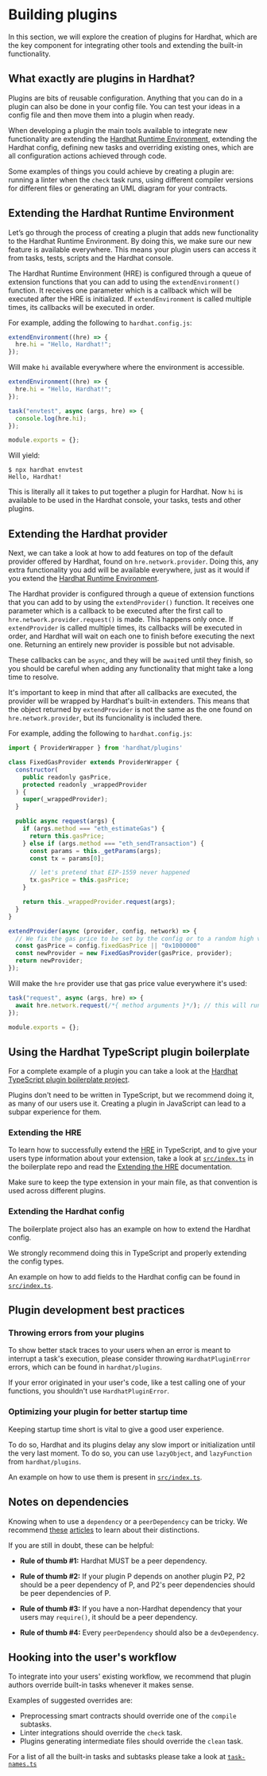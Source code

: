 # Building plugins

In this section, we will explore the creation of plugins for Hardhat, which are the key component for integrating other tools and extending the built-in functionality.

## What exactly are plugins in Hardhat?

Plugins are bits of reusable configuration. Anything that you can do in a plugin can also be done in your config file. You can test your ideas in a config file and then move them into a plugin when ready.

When developing a plugin the main tools available to integrate new functionality are extending the [Hardhat Runtime Environment](/advanced/hardhat-runtime-environment.md), extending the Hardhat config, defining new tasks and overriding existing ones, which are all configuration actions achieved through code.

Some examples of things you could achieve by creating a plugin are: running a linter when the `check` task runs, using different compiler versions for different files or generating an UML diagram for your contracts.

## Extending the Hardhat Runtime Environment

Let’s go through the process of creating a plugin that adds new functionality to the Hardhat Runtime Environment. By doing this, we make sure our new feature is available everywhere. This means your plugin users can access it from tasks, tests, scripts and the Hardhat console.

The Hardhat Runtime Environment (HRE) is configured through a queue of extension functions that you can add to using the `extendEnvironment()` function. It receives one parameter which is a callback which will be executed after the HRE is initialized. If `extendEnvironment` is called multiple times, its callbacks will be executed in order.

For example, adding the following to `hardhat.config.js`:

```js
extendEnvironment((hre) => {
  hre.hi = "Hello, Hardhat!";
});
```

Will make `hi` available everywhere where the environment is accessible.

```js
extendEnvironment((hre) => {
  hre.hi = "Hello, Hardhat!";
});

task("envtest", async (args, hre) => {
  console.log(hre.hi);
});

module.exports = {};
```

Will yield:

```
$ npx hardhat envtest
Hello, Hardhat!
```

This is literally all it takes to put together a plugin for Hardhat. Now `hi` is available to be used in the Hardhat console, your tasks, tests and other plugins.

## Extending the Hardhat provider

Next, we can take a look at how to add features on top of the default provider offered by Hardhat, found on `hre.network.provider`. Doing this, any extra functionality you add will be available everywhere, just as it would if you extend the [Hardhat Runtime Environment](#extending-the-hardhat-runtime-environment).

The Hardhat provider is configured through a queue of extension functions that you can add to by using the `extendProvider()` function. It receives one parameter which is a callback to be executed after the first call to `hre.network.provider.request()` is made. This happens only once. If `extendProvider` is called multiple times, its callbacks will be executed in order, and Hardhat will wait on each one to finish before executing the next one. Returning an entirely new provider is possible but not advisable.

These callbacks can be `async`, and they will be `await`ed until they finish, so you should be careful when adding any functionality that might take a long time to resolve.

It's important to keep in mind that after all callbacks are executed, the provider will be wrapped by Hardhat's built-in extenders. This means that the object returned by `extendProvider` is not the same as the one found on `hre.network.provider`, but its funcionality is included there.

For example, adding the following to `hardhat.config.js`:

```js
import { ProviderWrapper } from 'hardhat/plugins'

class FixedGasProvider extends ProviderWrapper {
  constructor(
    public readonly gasPrice,
    protected readonly _wrappedProvider
  ) {
    super(_wrappedProvider);
  }

  public async request(args) {
    if (args.method === "eth_estimateGas") {
      return this.gasPrice;
    } else if (args.method === "eth_sendTransaction") {
      const params = this._getParams(args);
      const tx = params[0];

      // let's pretend that EIP-1559 never happened
      tx.gasPrice = this.gasPrice;
    }

    return this._wrappedProvider.request(args);
  }
}

extendProvider(async (provider, config, network) => {
  // We fix the gas price to be set by the config or to a random high value
  const gasPrice = config.fixedGasPrice || "0x1000000"
  const newProvider = new FixedGasProvider(gasPrice, provider);
  return newProvider;
});
```

Will make the `hre` provider use that gas price value everywhere it's used:

```js
task("request", async (args, hre) => {
  await hre.network.request(/*{ method arguments }*/); // this will run FixedGasProvider's request method above
});

module.exports = {};
```

## Using the Hardhat TypeScript plugin boilerplate

For a complete example of a plugin you can take a look at the [Hardhat TypeScript plugin boilerplate project](https://github.com/NomicFoundation/hardhat-ts-plugin-boilerplate/).

Plugins don't need to be written in TypeScript, but we recommend doing it, as many of our users use it. Creating a plugin in JavaScript can lead to a subpar experience for them.

### Extending the HRE

To learn how to successfully extend the [HRE](./hardhat-runtime-environment.md) in TypeScript, and to give your users type information about your extension, take a look at [`src/index.ts`](https://github.com/NomicFoundation/hardhat-ts-plugin-boilerplate/blob/master/src/index.ts) in the boilerplate repo and read the [Extending the HRE](./hardhat-runtime-environment.md#extending-the-hre) documentation.

Make sure to keep the type extension in your main file, as that convention is used across different plugins.

### Extending the Hardhat config

The boilerplate project also has an example on how to extend the Hardhat config.

We strongly recommend doing this in TypeScript and properly extending the config types.

An example on how to add fields to the Hardhat config can be found in [`src/index.ts`](https://github.com/NomicFoundation/hardhat-ts-plugin-boilerplate/blob/master/src/index.ts).

## Plugin development best practices

### Throwing errors from your plugins

To show better stack traces to your users when an error is meant to interrupt a task's execution, please consider throwing `HardhatPluginError` errors, which can be found in `hardhat/plugins`.

If your error originated in your user's code, like a test calling one of your functions, you shouldn't use `HardhatPluginError`.

### Optimizing your plugin for better startup time

Keeping startup time short is vital to give a good user experience.

To do so, Hardhat and its plugins delay any slow import or initialization until the very last moment. To do so, you can use `lazyObject`, and `lazyFunction` from `hardhat/plugins`.

An example on how to use them is present in [`src/index.ts`](https://github.com/NomicFoundation/hardhat-ts-plugin-boilerplate/blob/master/src/index.ts).

## Notes on dependencies

Knowing when to use a `dependency` or a `peerDependency` can be tricky. We recommend [these](https://yarnpkg.com/blog/2018/04/18/dependencies-done-right/) [articles](https://lexi-lambda.github.io/blog/2016/08/24/understanding-the-npm-dependency-model/) to learn about their distinctions.

If you are still in doubt, these can be helpful:

- **Rule of thumb #1:** Hardhat MUST be a peer dependency.

- **Rule of thumb #2:** If your plugin P depends on another plugin P2, P2 should be a peer dependency of P, and P2's peer dependencies should be peer dependencies of P.

- **Rule of thumb #3:** If you have a non-Hardhat dependency that your users may `require()`, it should be a peer dependency.

- **Rule of thumb #4:** Every `peerDependency` should also be a `devDependency`.

## Hooking into the user's workflow

To integrate into your users' existing workflow, we recommend that plugin authors override built-in tasks whenever it makes sense.

Examples of suggested overrides are:

- Preprocessing smart contracts should override one of the `compile` subtasks.
- Linter integrations should override the `check` task.
- Plugins generating intermediate files should override the `clean` task.

For a list of all the built-in tasks and subtasks please take a look at [`task-names.ts`](https://github.com/NomicFoundation/hardhat/blob/main/packages/hardhat-core/src/builtin-tasks/task-names.ts)
